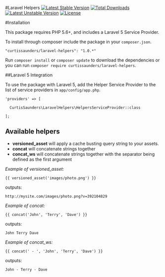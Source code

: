 #Laravel Helpers
[![Latest Stable Version](https://poser.pugx.org/curtissaunders/laravel-helpers/version)](https://packagist.org/packages/curtissaunders/laravel-helpers) 
[![Total Downloads](https://poser.pugx.org/curtissaunders/laravel-helpers/downloads)](https://packagist.org/packages/curtissaunders/laravel-helpers) 
[![Latest Unstable Version](https://poser.pugx.org/curtissaunders/laravel-helpers/v/unstable)](https://packagist.org/packages/curtissaunders/laravel-helpers) 
[![License](https://poser.pugx.org/curtissaunders/laravel-helpers/license.svg)](https://packagist.org/packages/curtissaunders/laravel-helpers)

#Installation

This package requires PHP 5.6+, and includes a Laravel 5 Service Provider.

To install through composer include the package in your `composer.json`.

    "curtissaunders/laravel-helpers": "1.0.*"

Run `composer install` or `composer update` to download the dependencies or you can run `composer require curtissaunders/laravel-helpers`.

##Laravel 5 Integration

To use the package with Laravel 5, add the Helper Service Provider to the list of service providers 
in `app/config/app.php`.

    'providers' => [

      CurtisSaunders\LaravelHelpers\HelpersServiceProvider::class
              
    ];
    
## Available helpers

* **versioned_asset** will apply a cache busting query string to your assets.
* **concat** will concatenate strings together
* **concat_ws** will concatenate strings together with the separator being defined as the first argument

*Example of versioned_asset:*

`{{ versioned_asset('images/photo.png') }}`

outputs:

`http://mysite.com/images/photo.png?v=392104829`

*Example of concat:*

`{{ concat('John', 'Terry', 'Dave') }}`

outputs:

`John Terry Dave`

*Example of concat_ws:*

`{{ concat(' - ', 'John', 'Terry', 'Dave') }}`

outputs:

`John - Terry - Dave`


